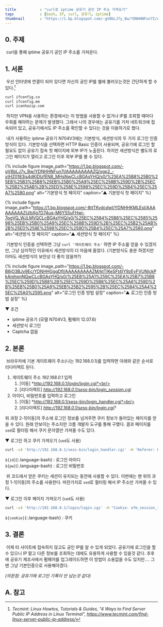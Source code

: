 ```yaml
---
title           : "curl로 iptime 공유기 공인 IP 주소 가져오기"
tags            : [bash, IP, curl, 공유기, iptime]
thumbnail       : "https://1.bp.blogspot.com/-gV8bLJ7y_Bw/YDNHHNFun7I/AAAAAAAAAZQ/xgp2_-xtHZ0183is4dKjDlzfEN8_MHsNwCLcBGAsYHQ/s0/%25EA%25B8%25B0%25EB%25B3%25B8%25EB%25B0%25A9%25EC%258B%259D%2B%25EC%25B2%25AB%2B%25ED%258E%2598%25EC%259D%25B4%25EC%25A7%2580.png"
---
```

## 0. 주제
&nbsp;curl을 통해 iptime 공유기 공인 IP 주소를 가져온다.

## 1. 서론
&nbsp;우선 인터넷에 연결이 되어 있다면 자신의 공인 IP를 쉘에 불러오는것은 간단하게 할 수 있다.[^IP-addr]

```bash
curl ifconfig.co
curl ifconfig.me
curl icanhazip.com
```

&nbsp;하지만 VPN을 사용하는 환경에서는 이 방법을 사용할 수 없거나 IP를 조회할 때마다 우회를 해야하는 문제가 발생했다. 그래서 나의 경우에는 공유기를 거처 네트워크에 접속되어 있고, 공유기에서도 IP 주소를 확인할 수 있다는 것을 이용하기로 했다.

&nbsp;내가 사용하는 iptime 공유기 N704V3에는 기본방식, 세션방식의 두 가지 로그인 인증 방식이 있다. 기본방식을 선택하면 HTTP Basic 인증이 사용되며, 공유기에 로그인 할 필요도 없이 공유기 접속 첫 페이지에 외부 IP가 노출된다. 하지만 세션방식은 별도의 로그인 페이지가 열리고 로그인 이후 외부 IP를 볼 수 있다.

{% include figure image_path="https://1.bp.blogspot.com/-gV8bLJ7y_Bw/YDNHHNFun7I/AAAAAAAAAZQ/xgp2_-xtHZ0183is4dKjDlzfEN8_MHsNwCLcBGAsYHQ/s0/%25EA%25B8%25B0%25EB%25B3%25B8%25EB%25B0%25A9%25EC%258B%259D%2B%25EC%25B2%25AB%2B%25ED%258E%2598%25EC%259D%25B4%25EC%25A7%2580.png" alt="기본방식 첫 페이지" caption="▲ 기본방식 첫 페이지" %}

{% include figure image_path="https://1.bp.blogspot.com/-8ttTKvdcdwI/YDNHHKMLEsI/AAAAAAAAAZU/bXg7D74uq-M6YS5uFHwi-7pgVQ_WJLMVQCLcBGAsYHQ/s0/%25EC%2584%25B8%25EC%2585%2598%25EB%25B0%25A9%25EC%258B%259D%2B%25EC%25B2%25AB%2B%25ED%258E%2598%25EC%259D%25B4%25EC%25A7%2580.png" alt="세션방식 첫 페이지" caption="▲ 세션방식 첫 페이지" %}

&nbsp;기본방식 인증을 선택하면 그냥 `curl '게이트웨이 주소'` 하면 IP 주소를 얻을 수 있겠지만, 그냥 심미적인 이유에서 세션방식이 더 마음에 들었다. (기본방식도 충분 하겠지만 아마도 세션방식이 보안상 더 좋지 않을까?)

 {% include figure image_path="https://1.bp.blogspot.com/-B6jO3BJv9Ec/YDNHHGggDfI/AAAAAAAAAZM/ktTIKeSFt4IY9zEyFVUNIckPkAmhpnNQwCLcBGAsYHQ/s0/%25EB%25A1%259C%25EA%25B7%25B8%25EC%259D%25B8%2B%25EC%259D%25B8%25EC%25A6%259D%2B%25EB%25B0%25A9%25EB%25B2%2595%2B%25EC%2584%25A4%25EC%25A0%2595.png" alt="로그인 인증 방법 설정" caption="▲ 로그인 인증 방법 설정" %}

▼ 조건
* iptime 공유기 (모델 N704V3, 펌웨어 12.07.6)
* 세션방식 로그인
* Captcha 없음

## 2. 본론
&nbsp;브라우저에 기본 게이트웨이 주소(나는 192.168.0.1)를 입력하면 아래와 같은 순서로 리다이렉트 된다.

1. 게이트웨이 주소 *192.168.0.1* 입력<br/>
   1) [이동] *http://192.168.0.1/login/login.cgi*<br/>
   2) [리다이렉트] *http://192.168.0.1/sess-bin/login_session.cgi*
2. 아이디, 비밀번호를 입력하고 로그인<br/>
   1) [이동] *http://192.168.0.1/sess-bin/login_handler.cgi*<br/>
   2) [리다이렉트] *http://192.168.0.1/sess-bin/login.cgi?*

위 과정 2-1[이동]의 주소에 로그인 정보를 넘겨주면 쿠키 정보가 들어있는 페이지를 얻을 수 있다. 원래 안보이는 주소지만 크롬 개발자 도구를 통해 구했다. 결과 페이지를 `sed`로 필터링 해서 쿠키 문자열만 가져올 수도 있다.

▼ 로그인 하고 쿠키 가져오기 (`sed`도 사용)
```bash
curl -s4 'http://192.168.0.1/sess-bin/login_handler.cgi' -H 'Referer: http://192.168.0.1' --data-urlencode 'username=${id}' --data-urlencode '$passwd={pw}' | sed -En "s/^setCookie\('(.*)'\);/\1/p")
```
`${id}`{:.language-bash} : 로그인 아이디<br/>
`${pw}`{:.language-bash} : 로그인 비밀번호<br/>

&nbsp;위 코드에서 얻은 쿠키는 세션이 유지되는 동안에 사용할 수 있다. 이번에는 맨 위의 과정 1-1[이동]의 주소를 사용한다. 마찬가지로 `sed`로 필터링 해서 IP 주소만 가져올 수 있다.

▼ 로그인 이후 페이지 가져오기 (`sed`도 사용)
```bash
curl -s4 'http://192.168.0.1/login/login.cgi' -H "Cookie: efm_session_id=${cookie}" | sed -En "s,.*동적 IP - 연결됨 - (.*).*,\1,p"
```
`${cookie}`{:.language-bash} : 쿠키<br/>

## 3. 결론
&nbsp;이제 타 사이트에 접속하지 않고도 공인 IP를 알 수 있게 되었다. 공유기에 로그인을 할 수 있으니 IP 말고 다른 정보를 조회하는 데에도 유용하게 사용할 수 있을것 같다. 추후에 공유기 제조사에서 펌웨어를 업그레이드하면 이 방법이 소용없을 수도 있지만.... 그땐 그냥 기본인증으로 사용해야겠다.

*(의문점: 공유기에 로그인 기록이 안 남는것 같다)*

## A. 참고
[^IP-addr]: *Tecmint: Linux Howtos, Tutorials & Guides, \"4 Ways to Find Server Public IP Address in Linux Terminal\", <https://www.tecmint.com/find-linux-server-public-ip-address/>*
